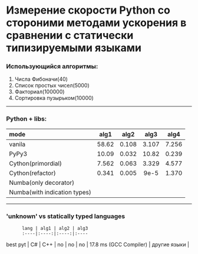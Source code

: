 # Измерение скорости Python со стороними методами ускорения в сравнении с статически типизируемыми языками

### Использующийся алгоритмы:
1. Числа Фибоначи(40)
2. Список простых чисел(5000)
3. Факториал(100000)
4. Сортировка пузырьком(10000)

-------------------------------------------

### **Python + libs:**

mode                         | alg1  | alg2  | alg3  | alg4
:----                        |:----: |:----: |:----: |:----:|
vanila                       | 58.62 | 0.108 | 3.107 | 7.256
PyPy3                        | 10.09 | 0.032 | 10.82 | 0.239
Cython(primordial)           | 7.562 | 0.063 | 3.329 | 4.577
Cython(refactor)             | 0.341 | 0.005 | 9e-5  | 1.370
Numba(only decorator)        |
Numba(with indication types) |

---------------------------------------------

### **'unknown' vs statically typed languages**

          lang | alg1 | alg2 | alg3
          :----|:----:|:----:|:----
best pyt  |
C#        | 
C++       | no |  no  |  no  |  17.8 ms (GCC Compiler) |
другие языки |
